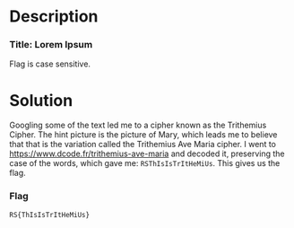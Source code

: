 # Description

### Title: Lorem Ipsum

Flag is case sensitive.

# Solution

Googling some of the text led me to a cipher known as the Trithemius Cipher. The hint picture is the picture of Mary, which leads me to believe that that is the variation called the Trithemius Ave Maria cipher. I went to https://www.dcode.fr/trithemius-ave-maria and decoded it, preserving the case of the words, which gave me: `RSThIsIsTrItHeMiUs`. This gives us the flag.

### Flag

`RS{ThIsIsTrItHeMiUs}`

